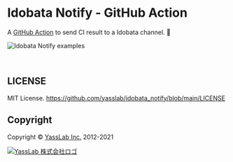 # Idobata Notify - GitHub Action

A [GitHub Action](https://github.com/features/actions) to send CI result to a Idobata channel. :bell:

![Idobata Notify examples](https://user-images.githubusercontent.com/155807/135367296-95b223db-0040-4560-8d32-20bff5c97839.png)

<br>

## LICENSE

MIT License. https://github.com/yasslab/idobata_notify/blob/main/LICENSE

## Copyright

Copyright &copy; [YassLab Inc.](https://yasslab.jp) 2012-2021

[![YassLab 株式会社ロゴ](https://yasslab.jp/img/logos/800x200.png?cache=clear)](https://yasslab.jp/)
